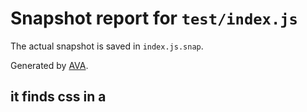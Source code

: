 # Snapshot report for `test/index.js`

The actual snapshot is saved in `index.js.snap`.

Generated by [AVA](https://avajs.dev).

## it finds css in a <style> tag - HTML

> Snapshot 1

    `.css-imported-with-css {}␊
    @import url("import-in-css.css");␊
    .fixture { color: red; }`

## it finds css in a <style> tag - JS

> Snapshot 1

    `.css-imported-with-js {}␊
    @import url("import-in-js.css");␊
    .fixture { color: red; }`

## it finds css-in-js

> Snapshot 1

    '.bcMPWx { color: blue; }'

## it finds inline styles - HTML

> Snapshot 1

    `[x-extract-css-inline-style] { color: red; font-size: 12px; }␊
    [x-extract-css-inline-style] { color: blue }`

## it finds inline styles - JS

> Snapshot 1

    `[x-extract-css-inline-style] { color: red; font-size: 12px; border-style: solid; }␊
    [x-extract-css-inline-style] { border-color: blue; border-width: 1px; }`

## it returns a direct link to a CSS file

> Snapshot 1

    '.css-imported-with-css {}'

## it ignores inline styles when the flag `ignoreInline` is enabled

> Snapshot 1

    `[x-extract-css-inline-style] { color: red; font-size: 12px; border-style: solid; }␊
    [x-extract-css-inline-style] { border-color: blue; border-width: 1px; }`
